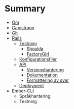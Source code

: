 # Summary

* [Om](README.md)
* [Capistrano](capistrano.md)
* [Git](git.md)
* [Rails](rails.md)
   * [Testning](testning.md)
       * [Shoulda](shoulda.md)
       * [FactoryGirl](factorygirl.md)
   * [Konfigurationsfiler](konfigurationsfiler.md)
   * [API](api.md)
       * [Versionshantering](versionshantering.md)
       * [Dokumentation](dokumentation.md)
       * [Formattering av svar](formattering_av_svar.md)
   * [Deployment](deployment.md)
* Ember-CLI
   * Språkhantering
   * Testning

